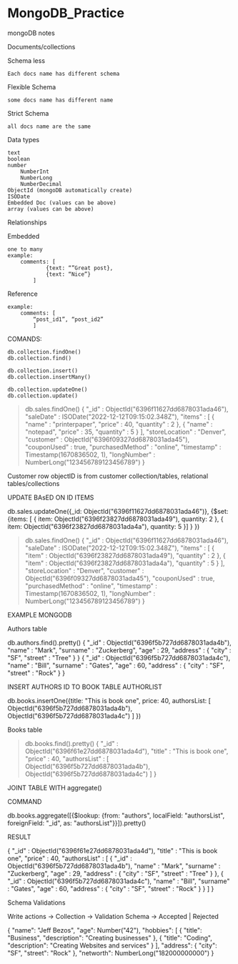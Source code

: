 # MongoDB_Practice

mongoDB notes



Documents/collections

Schema less

	Each docs name has different schema

Flexible Schema

	some docs name has different name

Strict Schema

	all docs name are the same


Data types

	text
	boolean
	number
		NumberInt
		NumberLong
		NumberDecimal
	ObjectId (mongoDB automatically create)
	ISODate
	Embedded Doc (values can be above)
	array (values can be above)


Relationships

Embedded

	one to many
	example:
		comments: [
				{text: “”Great post},
				{text: “Nice”}
			]

Reference

	example:
		comments: [
			“post_id1”, “post_id2”
			]



COMANDS:

	db.collection.findOne()
	db.collection.find()

	db.collection.insert()
	db.collection.insertMany()

	db.collection.updateOne()
	db.collection.update()


> db.sales.findOne()
{
	"_id" : ObjectId("6396f11627dd6878031ada46"),
	"saleDate" : ISODate("2022-12-12T09:15:02.348Z"),
	"items" : [
		{
			"name" : "printerpaper",
			"price" : 40,
			"quantity" : 2
		},
		{
			"name" : "notepad",
			"price" : 35,
			"quantity" : 5
		}
	],
	"storeLocation" : "Denver",
	"customer" : ObjectId("6396f09327dd6878031ada45"),
	"couponUsed" : true,
	"purchasedMethod" : "online",
	"timestamp" : Timestamp(1670836502, 1),
	"longNumber" : NumberLong("123456789123456789")
}


Customer row objectID is from customer collection/tables, relational tables/collections


UPDATE BAsED ON ID ITEMS

db.sales.updateOne({_id: ObjectId("6396f11627dd6878031ada46")},
				{$set: {items: [
					{
						item: ObjectId("6396f23827dd6878031ada49"), quantity: 2
					},
					{
						item: ObjectId("6396f23827dd6878031ada4a"), quantity: 5
					}]
				}
			})



> db.sales.findOne()
{
	"_id" : ObjectId("6396f11627dd6878031ada46"),
	"saleDate" : ISODate("2022-12-12T09:15:02.348Z"),
	"items" : [
		{
			"item" : ObjectId("6396f23827dd6878031ada49"),
			"quantity" : 2
		},
		{
			"item" : ObjectId("6396f23827dd6878031ada4a"),
			"quantity" : 5
		}
	],
	"storeLocation" : "Denver",
	"customer" : ObjectId("6396f09327dd6878031ada45"),
	"couponUsed" : true,
	"purchasedMethod" : "online",
	"timestamp" : Timestamp(1670836502, 1),
	"longNumber" : NumberLong("123456789123456789")
}

EXAMPLE MONGODB

Authors table

db.authors.find().pretty()
{
	"_id" : ObjectId("6396f5b727dd6878031ada4b"),
	"name" : "Mark",
	"surname" : "Zuckerberg",
	"age" : 29,
	"address" : {
		"city" : "SF",
		"street" : "Tree"
	}
}
{
	"_id" : ObjectId("6396f5b727dd6878031ada4c"),
	"name" : "Bill",
	"surname" : "Gates",
	"age" : 60,
	"address" : {
		"city" : "SF",
		"street" : "Rock"
	}
}




INSERT AUTHORS ID TO BOOK TABLE AUTHORLIST

db.books.insertOne({title: "This is book one", price: 40, authorsList:
	[
		ObjectId("6396f5b727dd6878031ada4b"),
		ObjectId("6396f5b727dd6878031ada4c")
	]
})




Books table

> db.books.find().pretty()
{
	"_id" : ObjectId("6396f61e27dd6878031ada4d"),
	"title" : "This is book one",
	"price" : 40,
	"authorsList" : [
		ObjectId("6396f5b727dd6878031ada4b"),
		ObjectId("6396f5b727dd6878031ada4c")
	]
}


JOINT TABLE WITH aggregate()

COMMAND

db.books.aggregate([{$lookup: {from: "authors", localField: "authorsList", foreignField: "_id", as: "authorsList"}}]).pretty()


RESULT

{
	"_id" : ObjectId("6396f61e27dd6878031ada4d"),
	"title" : "This is book one",
	"price" : 40,
	"authorsList" : [
		{
			"_id" : ObjectId("6396f5b727dd6878031ada4b"),
			"name" : "Mark",
			"surname" : "Zuckerberg",
			"age" : 29,
			"address" : {
				"city" : "SF",
				"street" : "Tree"
			}
		},
		{
			"_id" : ObjectId("6396f5b727dd6878031ada4c"),
			"name" : "Bill",
			"surname" : "Gates",
			"age" : 60,
			"address" : {
				"city" : "SF",
				"street" : "Rock"
			}
		}
	]
}





Schema Validations

Write actions -> Collection -> Validation Schema -> Accepted
									|
								Rejected


{
	"name": "Jeff Bezos",
	"age": Number("42"),
	"hobbies": [
		{
			"title": "Business",
			"description": "Creating businesses"
		},
		{
			"title": "Coding",
			"description": "Creating Websites and services"
		}
	],
	"address": {
		"city": "SF",
		"street": "Rock"
	},
	"networth": NumberLong("182000000000")
}